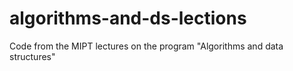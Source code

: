 # algorithms-and-ds-lections
Code from the MIPT lectures on the program "Algorithms and data structures"
